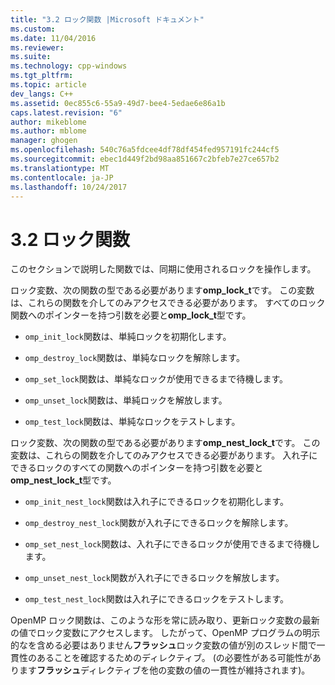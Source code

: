 ```yaml
---
title: "3.2 ロック関数 |Microsoft ドキュメント"
ms.custom: 
ms.date: 11/04/2016
ms.reviewer: 
ms.suite: 
ms.technology: cpp-windows
ms.tgt_pltfrm: 
ms.topic: article
dev_langs: C++
ms.assetid: 0ec855c6-55a9-49d7-bee4-5edae6e86a1b
caps.latest.revision: "6"
author: mikeblome
ms.author: mblome
manager: ghogen
ms.openlocfilehash: 540c76a5fdcee4df78df454fed957191fc244cf5
ms.sourcegitcommit: ebec1d449f2bd98aa851667c2bfeb7e27ce657b2
ms.translationtype: MT
ms.contentlocale: ja-JP
ms.lasthandoff: 10/24/2017
---
```

# <a name="32-lock-functions"></a>3.2 ロック関数
このセクションで説明した関数では、同期に使用されるロックを操作します。  
  
 ロック変数、次の関数の型である必要があります**omp_lock_t**です。 この変数は、これらの関数を介してのみアクセスできる必要があります。 すべてのロック関数へのポインターを持つ引数を必要と**omp_lock_t**型です。  
  
-   `omp_init_lock`関数は、単純ロックを初期化します。  
  
-   `omp_destroy_lock`関数は、単純なロックを解除します。  
  
-   `omp_set_lock`関数は、単純なロックが使用できるまで待機します。  
  
-   `omp_unset_lock`関数は、単純ロックを解放します。  
  
-   `omp_test_lock`関数は、単純なロックをテストします。  
  
 ロック変数、次の関数の型である必要があります**omp_nest_lock_t**です。  この変数は、これらの関数を介してのみアクセスできる必要があります。 入れ子にできるロックのすべての関数へのポインターを持つ引数を必要と**omp_nest_lock_t**型です。  
  
-   `omp_init_nest_lock`関数は入れ子にできるロックを初期化します。  
  
-   `omp_destroy_nest_lock`関数が入れ子にできるロックを解除します。  
  
-   `omp_set_nest_lock`関数は、入れ子にできるロックが使用できるまで待機します。  
  
-   `omp_unset_nest_lock`関数が入れ子にできるロックを解放します。  
  
-   `omp_test_nest_lock`関数は入れ子にできるロックをテストします。  
  
 OpenMP ロック関数は、このような形を常に読み取り、更新ロック変数の最新の値でロック変数にアクセスします。 したがって、OpenMP プログラムの明示的なを含める必要はありません**フラッシュ**ロック変数の値が別のスレッド間で一貫性のあることを確認するためのディレクティブ。 (の必要性がある可能性があります**フラッシュ**ディレクティブを他の変数の値の一貫性が維持されます)。